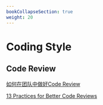 ```yaml
---
bookCollapseSection: true
weight: 20
---
```


# Coding Style

## Code Review

[如何在团队中做好Code Review](https://mp.weixin.qq.com/s/R9e-2MbfBAcc1kCOZNRuYw)

[13 Practices for Better Code Reviews](https://www.infoq.com/articles/practices-better-code-reviews/)
